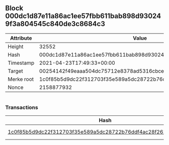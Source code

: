 ## Block 000dc1d87e11a86ac1ee57fbb611bab898d930249f3a804545c840de3c8684c3

Attribute | Value
--- | ---
Height | 32552
Hash | 000dc1d87e11a86ac1ee57fbb611bab898d930249f3a804545c840de3c8684c3
Timestamp | 2021-04-23T17:49:33+00:00
Target | 00254142f49eaaa504dc75712e8378ad5316cbcead634704b3734b6271167cc4
Merke root | 1c0f85b5d9dc22f312703f35e589a5dc28722b76ddf4ac28f2622d2d8ddefd7d
Nonce | 2158877932

```

```

### Transactions

Hash | Amount
--- | ---
[1c0f85b5d9dc22f312703f35e589a5dc28722b76ddf4ac28f2622d2d8ddefd7d](1c0f85b5d9dc22f312703f35e589a5dc28722b76ddf4ac28f2622d2d8ddefd7d.md) | 10.00000000 SKEPTI 
